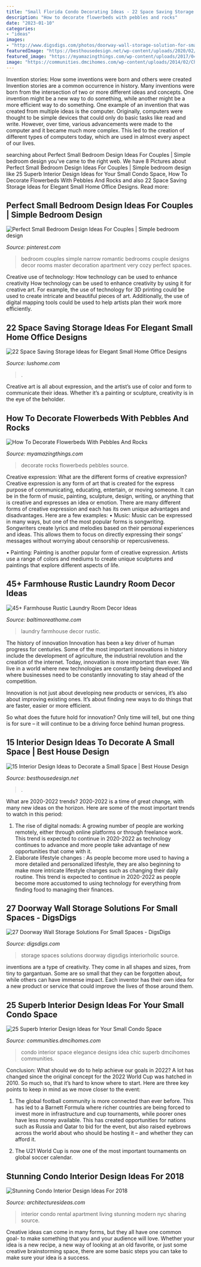 ```yaml
---
title: "Small Florida Condo Decorating Ideas - 22 Space Saving Storage Ideas For Elegant Small Home Office Designs"
description: "How to decorate flowerbeds with pebbles and rocks"
date: "2023-01-10"
categories:
- "ideas"
images:
- "http://www.digsdigs.com/photos/doorway-wall-storage-solution-for-small-spaces-9.jpg"
featuredImage: "https://besthousedesign.net/wp-content/uploads/2020/02/interior-16.jpg"
featured_image: "https://myamazingthings.com/wp-content/uploads/2017/04/garden6-2.jpg"
image: "https://communities.dmcihomes.com/wp-content/uploads/2014/02/Chic-Elegance-1.jpg"
---
```



Invention stories: How some inventions were born and others were created
Invention stories are a common occurrence in history. Many inventions were born from the intersection of two or more different ideas and concepts. One invention might be a new way to do something, while another might be a more efficient way to do something. 
One example of an invention that was created from multiple ideas is the computer. Originally, computers were thought to be simple devices that could only do basic tasks like read and write. However, over time, various advancements were made to the computer and it became much more complex. This led to the creation of different types of computers today, which are used in almost every aspect of our lives.

	

		
searching about Perfect Small Bedroom Design Ideas For Couples | Simple bedroom design you've came to the right web. We have 8 Pictures about Perfect Small Bedroom Design Ideas For Couples | Simple bedroom design like 25 Superb Interior Design Ideas for Your Small Condo Space, How To Decorate Flowerbeds With Pebbles And Rocks and also 22 Space Saving Storage Ideas for Elegant Small Home Office Designs. Read more:
		
    
## Perfect Small Bedroom Design Ideas For Couples | Simple Bedroom Design

<img loading=lazy src="https://i.pinimg.com/originals/cb/c4/07/cbc407f59abb3cd14f7547c6d1a5549b.jpg" onerror="this.onerror=null;this.src='https://tse2.mm.bing.net/th?id=OIP.uxaMrwSxkoS9LjCKTYB7PAHaKp&amp;pid=15.1';" alt="Perfect Small Bedroom Design Ideas For Couples | Simple bedroom design">

_Source: pinterest.com_

>bedroom couples simple narrow romantic bedrooms couple designs decor rooms master decoration apartment very cozy perfect spaces. 

	

Creative use of technology: How technology can be used to enhance creativity
How technology can be used to enhance creativity by using it for creative art. For example, the use of technology for 3D printing could be used to create intricate and beautiful pieces of art. Additionally, the use of digital mapping tools could be used to help artists plan their work more efficiently.

    
## 22 Space Saving Storage Ideas For Elegant Small Home Office Designs

<img loading=lazy src="https://www.lushome.com/wp-content/uploads/2015/06/space-saving-storage-ideas-small-office-designs-12.jpg" onerror="this.onerror=null;this.src='https://tse3.mm.bing.net/th?id=OIP.gAXxogNsbdKBnh3sKxPudgHaLH&amp;pid=15.1';" alt="22 Space Saving Storage Ideas for Elegant Small Home Office Designs">

_Source: lushome.com_

>. 

	

Creative art is all about expression, and the artist’s use of color and form to communicate their ideas. Whether it’s a painting or sculpture, creativity is in the eye of the beholder.

    
## How To Decorate Flowerbeds With Pebbles And Rocks

<img loading=lazy src="https://myamazingthings.com/wp-content/uploads/2017/04/garden6-2.jpg" onerror="this.onerror=null;this.src='https://tse1.mm.bing.net/th?id=OIP.4D5vqN0L-cZ40r_3F2RecAHaJ4&amp;pid=15.1';" alt="How To Decorate Flowerbeds With Pebbles And Rocks">

_Source: myamazingthings.com_

>decorate rocks flowerbeds pebbles source. 

	

Creative expression: What are the different forms of creative expression?
Creative expression is any form of art that is created for the express purpose of communicating, educating, entertain, or moving someone. It can be in the form of music, painting, sculpture, design, writing, or anything that is creative and expresses an idea or emotion. There are many different forms of creative expression and each has its own unique advantages and disadvantages. Here are a few examples: 
• Music: Music can be expressed in many ways, but one of the most popular forms is songwriting. Songwriters create lyrics and melodies based on their personal experiences and ideas. This allows them to focus on directly expressing their songs’ messages without worrying about censorship or repercusiveness. 

• Painting: Painting is another popular form of creative expression. Artists use a range of colors and mediums to create unique sculptures and paintings that explore different aspects of life.

    
## 45+ Farmhouse Rustic Laundry Room Decor Ideas

<img loading=lazy src="http://www.baltimoreathome.com/wp-content/uploads/2018/04/Farmhouse-Rustic-Laundry-Room-Decor-Ideas-33.jpg" onerror="this.onerror=null;this.src='https://tse3.mm.bing.net/th?id=OIP.8tgz_Ar4OY8-NAvwE3tfdAHaLH&amp;pid=15.1';" alt="45+ Farmhouse Rustic Laundry Room Decor Ideas">

_Source: baltimoreathome.com_

>laundry farmhouse decor rustic. 

	

The history of innovation
Innovation has been a key driver of human progress for centuries. Some of the most important innovations in history include the development of agriculture, the industrial revolution and the creation of the internet.
Today, innovation is more important than ever. We live in a world where new technologies are constantly being developed and where businesses need to be constantly innovating to stay ahead of the competition.

Innovation is not just about developing new products or services, it’s also about improving existing ones. It’s about finding new ways to do things that are faster, easier or more efficient.

So what does the future hold for innovation? Only time will tell, but one thing is for sure – it will continue to be a driving force behind human progress.

    
## 15 Interior Design Ideas To Decorate A Small Space | Best House Design

<img loading=lazy src="https://besthousedesign.net/wp-content/uploads/2020/02/interior-16.jpg" onerror="this.onerror=null;this.src='https://tse3.mm.bing.net/th?id=OIP.unTbbDLWaSRIq-O2Re5lNQHaLH&amp;pid=15.1';" alt="15 Interior Design Ideas to Decorate a Small Space | Best House Design">

_Source: besthousedesign.net_

>. 

	

What are 2020-2022 trends?
2020-2022 is a time of great change, with many new ideas on the horizon. Here are some of the most important trends to watch in this period: 
1. The rise of digital nomads: A growing number of people are working remotely, either through online platforms or through freelance work. This trend is expected to continue in 2020-2022 as technology continues to advance and more people take advantage of new opportunities that come with it. 
2. Elaborate lifestyle changes : As people become more used to having a more detailed and personalized lifestyle, they are also beginning to make more intricate lifestyle changes such as changing their daily routine. This trend is expected to continue in 2020-2022 as people become more accustomed to using technology for everything from finding food to managing their finances. 

    
## 27 Doorway Wall Storage Solutions For Small Spaces - DigsDigs

<img loading=lazy src="http://www.digsdigs.com/photos/doorway-wall-storage-solution-for-small-spaces-9.jpg" onerror="this.onerror=null;this.src='https://tse1.mm.bing.net/th?id=OIP.9C2_HqhZ9uEH_gGE7yJ4NwHaKq&amp;pid=15.1';" alt="27 Doorway Wall Storage Solutions For Small Spaces - DigsDigs">

_Source: digsdigs.com_

>storage spaces solutions doorway digsdigs interiorholic source. 

	

inventions are a type of creativity. They come in all shapes and sizes, from tiny to gargantuan. Some are so small that they can be forgotten about, while others can have immense impact. Each inventor has their own idea for a new product or service that could improve the lives of those around them.

    
## 25 Superb Interior Design Ideas For Your Small Condo Space

<img loading=lazy src="https://communities.dmcihomes.com/wp-content/uploads/2014/02/Chic-Elegance-1.jpg" onerror="this.onerror=null;this.src='https://tse2.mm.bing.net/th?id=OIP.3nL3lIKcJ0q_kCV8UOqnKQHaFB&amp;pid=15.1';" alt="25 Superb Interior Design Ideas for Your Small Condo Space">

_Source: communities.dmcihomes.com_

>condo interior space elegance designs idea chic superb dmcihomes communities. 

	

Conclusion: What should we do to help achieve our goals in 2022?
A lot has changed since the original concept for the 2022 World Cup was hatched in 2010. So much so, that it’s hard to know where to start. Here are three key points to keep in mind as we move closer to the event:
1. The global football community is more connected than ever before. This has led to a Barnett Formula where richer countries are being forced to invest more in infrastructure and cup tournaments, while poorer ones have less money available. This has created opportunities for nations such as Russia and Qatar to bid for the event, but also raised eyebrows across the world about who should be hosting it – and whether they can afford it.

2. The U21 World Cup is now one of the most important tournaments on global soccer calendar.

    
## Stunning Condo Interior Design Ideas For 2018

<img loading=lazy src="http://architecturesideas.com/wp-content/uploads/2018/03/Condo-Interior-Design-2018-14.jpg" onerror="this.onerror=null;this.src='https://tse3.mm.bing.net/th?id=OIP.J5fC2bcGU1W85xBQjPMOTAHaE4&amp;pid=15.1';" alt="Stunning Condo Interior Design Ideas For 2018">

_Source: architecturesideas.com_

>interior condo rental apartment living stunning modern nyc sharing source. 

	

Creative ideas can come in many forms, but they all have one common goal- to make something that you and your audience will love. Whether your idea is a new recipe, a new way of looking at an old favorite, or just some creative brainstorming space, there are some basic steps you can take to make sure your idea is a success.

